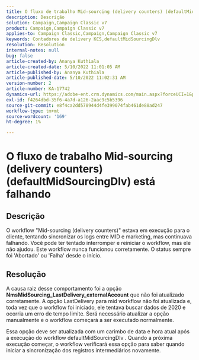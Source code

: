 ```yaml
---
title: O fluxo de trabalho Mid-sourcing (delivery counters) (defaultMidSourcingDlv) está falhando
description: Descrição
solution: Campaign,Campaign Classic v7
product: Campaign,Campaign Classic v7
applies-to: Campaign Classic,Campaign,Campaign Classic v7
keywords: Contadores de delivery KCS,defaultMidSourcingDlv
resolution: Resolution
internal-notes: null
bug: false
article-created-by: Ananya Kuthiala
article-created-date: 5/10/2022 11:01:05 AM
article-published-by: Ananya Kuthiala
article-published-date: 5/10/2022 11:02:31 AM
version-number: 2
article-number: KA-17742
dynamics-url: https://adobe-ent.crm.dynamics.com/main.aspx?forceUCI=1&pagetype=entityrecord&etn=knowledgearticle&id=fcd8117b-50d0-ec11-a7b5-0022480a8e40
exl-id: f4264dbd-35f6-4a7d-a126-2aac9c5b5396
source-git-commit: e8f4ca2dd578944d4fe399074fab461de88ad247
workflow-type: tm+mt
source-wordcount: '169'
ht-degree: 1%

---
```


# O fluxo de trabalho Mid-sourcing (delivery counters) (defaultMidSourcingDlv) está falhando

## Descrição

O workflow &quot;Mid-sourcing (delivery counters)&quot; estava em execução para o cliente, tentando sincronizar os logs entre MID e marketing, mas continuava falhando. Você pode ter tentado interromper e reiniciar o workflow, mas ele não ajudou. Este workflow nunca funcionou corretamente. O status sempre foi &#39;Abortado&#39; ou &#39;Falha&#39; desde o início.

## Resolução


A causa raiz desse comportamento foi a opção<b> NmsMidSourcing_LastDelivery_externalAccount</b> que não foi atualizado corretamente. A opção LastDelivery para mid workflow não foi atualizada e, toda vez que o workflow foi iniciado, ele tentava buscar dados de 2020 e ocorria um erro de tempo limite. Será necessário atualizar a opção manualmente e o workflow começará a ser executado normalmente.

Essa opção deve ser atualizada com um carimbo de data e hora atual após a execução do workflow defaultMidSourcingDlv . Quando a próxima execução começar, o workflow verificará essa opção para saber quando iniciar a sincronização dos registros intermediários novamente.
